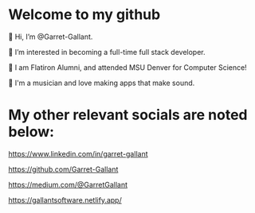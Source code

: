# Welcome to my github
👋 Hi, I’m @Garret-Gallant.

👀 I’m interested in becoming a full-time full stack developer.

🌱 I am Flatiron Alumni, and attended MSU Denver for Computer Science!

🎵 I'm a musician and love making apps that make sound.

# My other relevant socials are noted below:

https://www.linkedin.com/in/garret-gallant

https://github.com/Garret-Gallant

https://medium.com/@GarretGallant

https://gallantsoftware.netlify.app/

<!---
Garret-Gallant/Garret-Gallant is a ✨ special ✨ repository because its `README.md` (this file) appears on your GitHub profile.
You can click the Preview link to take a look at your changes.
--->
